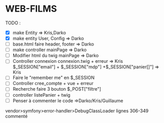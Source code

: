 # WEB-FILMS

TODO :
- [x] make Entity => Kris,Darko
- [x] make entity User, Config => Darko
- [ ] base.html faire header, footer => Darko
- [ ] make controller mainPage => Darko
- [ ] Modifier html du twig mainPage => Darko
- [ ] Controller connexion connexion.twig + erreur => Kris
  $_SESSION["email"] + $_SESSION["mdp"] +$_SESSION["panier[]"] => Kris
- [ ] Faire le "remember me" en $_SESSION
- [ ] Controller cree_compte + vue + erreur
- [ ] Recherche faire 3 bouton $_POST["filtre"]
- [ ] controller listePanier + twig
- [ ] Penser à commenter le code =>Darko/Kris/Guillaume

vendor>symfony>error-handler>DebugClassLoader lignes 306-349 commenté